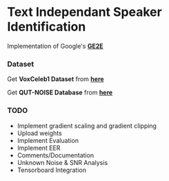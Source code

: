 # Text Independant Speaker Identification
Implementation of Google's [__GE2E__](https://arxiv.org/pdf/1710.10467.pdf) 

### Dataset
Get __VoxCeleb1 Dataset__ from [__here__](http://www.robots.ox.ac.uk/~vgg/data/voxceleb/vox1.html)

Get __QUT-NOISE Database__ from [__here__](https://research.qut.edu.au/saivt/databases/qut-noise-databases-and-protocols/)

### TODO
* Implement gradient scaling and gradient clipping
* Upload weights
* Implement Evaluation
* Implement EER
* Comments/Documentation
* Unknown Noise & SNR Analysis
* Tensorboard Integration

